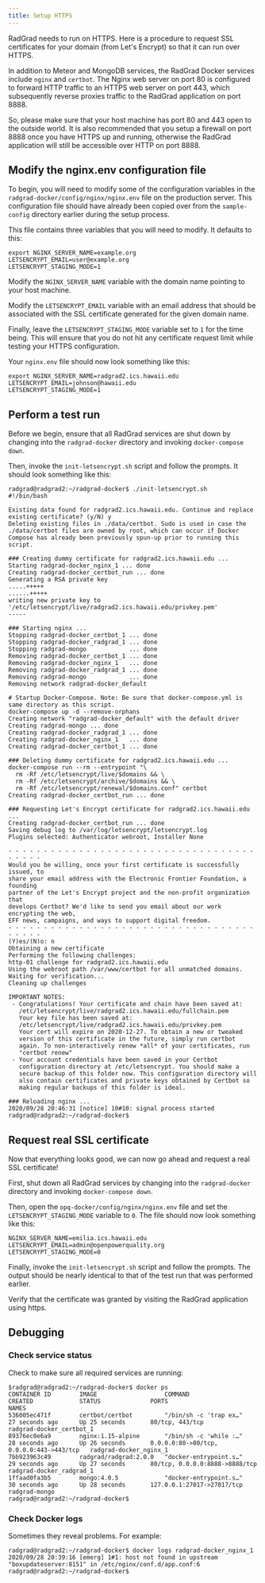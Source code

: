 ```yaml
---
title: Setup HTTPS
---
```


RadGrad needs to run on HTTPS. Here is a procedure to request SSL certificates for your domain (from Let's Encrypt) so that it can run over HTTPS.

In addition to Meteor and MongoDB services, the RadGrad Docker services include `nginx` and `certbot`. The Nginx web server on port 80 is configured to forward HTTP traffic to an HTTPS web server on port 443, which subsequently reverse proxies traffic to the RadGrad application on port 8888.

So, please make sure that your host machine has port 80 and 443 open to the outside world. It is also recommended that you setup a firewall on port 8888 once you have HTTPS up and running, otherwise the RadGrad application will still be accessible over HTTP on port 8888.

## Modify the nginx.env configuration file

To begin, you will need to modify some of the configuration variables in the `radgrad-docker/config/nginx/nginx.env` file on the production server. This configuration file should have already been copied over from the `sample-config` directory earlier during the setup process.

This file contains three variables that you will need to modify. It defaults to this:

```shell
export NGINX_SERVER_NAME=example.org
LETSENCRYPT_EMAIL=user@example.org
LETSENCRYPT_STAGING_MODE=1
```

Modify the `NGINX_SERVER_NAME` variable with the domain name pointing to your host machine.

Modify the `LETSENCRYPT_EMAIL` variable with an email address that should be associated with the SSL certificate generated for the given domain name.

Finally, leave the `LETSENCRYPT_STAGING_MODE` variable set to `1` for the time being. This will ensure that you do not hit any certificate request limit while testing your HTTPS configuration.

Your `nginx.env` file should now look something like this:

```shell
export NGINX_SERVER_NAME=radgrad2.ics.hawaii.edu
LETSENCRYPT_EMAIL=johnson@hawaii.edu
LETSENCRYPT_STAGING_MODE=1
```

## Perform a test run

Before we begin, ensure that all RadGrad services are shut down by changing into the `radgrad-docker` directory and invoking `docker-compose down`.

Then, invoke the `init-letsencrypt.sh` script and follow the prompts. It should look something like this:

```shell
radgrad@radgrad2:~/radgrad-docker$ ./init-letsencrypt.sh
#!/bin/bash

Existing data found for radgrad2.ics.hawaii.edu. Continue and replace existing certificate? (y/N) y
Deleting existing files in ./data/certbot. Sudo is used in case the ./data/certbot files are owned by root, which can occur if Docker Compose has already been previously spun-up prior to running this script.

### Creating dummy certificate for radgrad2.ics.hawaii.edu ...
Starting radgrad-docker_nginx_1 ... done
Creating radgrad-docker_certbot_run ... done
Generating a RSA private key
.....+++++
......+++++
writing new private key to '/etc/letsencrypt/live/radgrad2.ics.hawaii.edu/privkey.pem'
-----

### Starting nginx ...
Stopping radgrad-docker_certbot_1 ... done
Stopping radgrad-docker_radgrad_1 ... done
Stopping radgrad-mongo            ... done
Removing radgrad-docker_certbot_1 ... done
Removing radgrad-docker_nginx_1   ... done
Removing radgrad-docker_radgrad_1 ... done
Removing radgrad-mongo            ... done
Removing network radgrad-docker_default

# Startup Docker-Compose. Note: Be sure that docker-compose.yml is same directory as this script.
docker-compose up -d --remove-orphans
Creating network "radgrad-docker_default" with the default driver
Creating radgrad-mongo ... done
Creating radgrad-docker_radgrad_1 ... done
Creating radgrad-docker_nginx_1   ... done
Creating radgrad-docker_certbot_1 ... done

### Deleting dummy certificate for radgrad2.ics.hawaii.edu ...
docker-compose run --rm --entrypoint "\
  rm -Rf /etc/letsencrypt/live/$domains && \
  rm -Rf /etc/letsencrypt/archive/$domains && \
  rm -Rf /etc/letsencrypt/renewal/$domains.conf" certbot
Creating radgrad-docker_certbot_run ... done

### Requesting Let's Encrypt certificate for radgrad2.ics.hawaii.edu ...
Creating radgrad-docker_certbot_run ... done
Saving debug log to /var/log/letsencrypt/letsencrypt.log
Plugins selected: Authenticator webroot, Installer None

- - - - - - - - - - - - - - - - - - - - - - - - - - - - - - - - - - - - - - - -
Would you be willing, once your first certificate is successfully issued, to
share your email address with the Electronic Frontier Foundation, a founding
partner of the Let's Encrypt project and the non-profit organization that
develops Certbot? We'd like to send you email about our work encrypting the web,
EFF news, campaigns, and ways to support digital freedom.
- - - - - - - - - - - - - - - - - - - - - - - - - - - - - - - - - - - - - - - -
(Y)es/(N)o: n
Obtaining a new certificate
Performing the following challenges:
http-01 challenge for radgrad2.ics.hawaii.edu
Using the webroot path /var/www/certbot for all unmatched domains.
Waiting for verification...
Cleaning up challenges

IMPORTANT NOTES:
 - Congratulations! Your certificate and chain have been saved at:
   /etc/letsencrypt/live/radgrad2.ics.hawaii.edu/fullchain.pem
   Your key file has been saved at:
   /etc/letsencrypt/live/radgrad2.ics.hawaii.edu/privkey.pem
   Your cert will expire on 2020-12-27. To obtain a new or tweaked
   version of this certificate in the future, simply run certbot
   again. To non-interactively renew *all* of your certificates, run
   "certbot renew"
 - Your account credentials have been saved in your Certbot
   configuration directory at /etc/letsencrypt. You should make a
   secure backup of this folder now. This configuration directory will
   also contain certificates and private keys obtained by Certbot so
   making regular backups of this folder is ideal.

### Reloading nginx ...
2020/09/28 20:46:31 [notice] 10#10: signal process started
radgrad@radgrad2:~/radgrad-docker$
```

## Request real SSL certificate

Now that everything looks good, we can now go ahead and request a real SSL certificate!

First, shut down all RadGrad services by changing into the `radgrad-docker` directory and invoking `docker-compose down`.

Then, open the `opq-docker/config/nginx/nginx.env` file and set the `LETSENCRYPT_STAGING_MODE` variable to `0`. The file should now look something like this:

```shell
NGINX_SERVER_NAME=emilia.ics.hawaii.edu
LETSENCRYPT_EMAIL=admin@openpowerquality.org
LETSENCRYPT_STAGING_MODE=0
```

Finally, invoke the `init-letsencrypt.sh` script and follow the prompts. The output should be nearly identical to that of the test run that was performed earlier.

Verify that the certificate was granted by visiting the RadGrad application using https.

## Debugging

### Check service status

Check to make sure all required services are running:

```shell
$radgrad@radgrad2:~/radgrad-docker$ docker ps
CONTAINER ID        IMAGE                   COMMAND                  CREATED             STATUS              PORTS                                      NAMES
536005ec471f        certbot/certbot         "/bin/sh -c 'trap ex…"   27 seconds ago      Up 25 seconds       80/tcp, 443/tcp                            radgrad-docker_certbot_1
89376ec0e6a9        nginx:1.15-alpine       "/bin/sh -c 'while :…"   28 seconds ago      Up 26 seconds       0.0.0.0:80->80/tcp, 0.0.0.0:443->443/tcp   radgrad-docker_nginx_1
7bb923963c49        radgrad/radgrad:2.0.0   "docker-entrypoint.s…"   29 seconds ago      Up 27 seconds       80/tcp, 0.0.0.0:8888->8888/tcp             radgrad-docker_radgrad_1
1ffaad0fa3b5        mongo:4.0.5             "docker-entrypoint.s…"   30 seconds ago      Up 28 seconds       127.0.0.1:27017->27017/tcp                 radgrad-mongo
radgrad@radgrad2:~/radgrad-docker$
```

### Check Docker logs

Sometimes they reveal problems. For example:

```shell
radgrad@radgrad2:~/radgrad-docker$ docker logs radgrad-docker_nginx_1
2020/09/28 20:39:16 [emerg] 1#1: host not found in upstream "boxupdateserver:8151" in /etc/nginx/conf.d/app.conf:6
radgrad@radgrad2:~/radgrad-docker$
```




